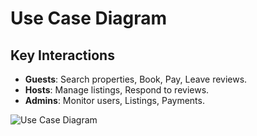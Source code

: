 # Use Case Diagram

## Key Interactions
- **Guests**: Search properties, Book, Pay, Leave reviews.
- **Hosts**: Manage listings, Respond to reviews.
- **Admins**: Monitor users, Listings, Payments.

![Use Case Diagram](use-case-diagram.png)